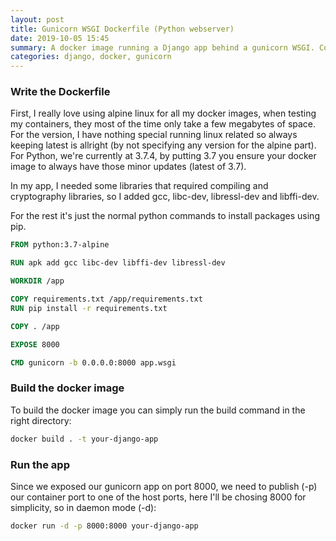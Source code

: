 ```yaml
---
layout: post
title: Gunicorn WSGI Dockerfile (Python webserver)
date: 2019-10-05 15:45
summary: A docker image running a Django app behind a gunicorn WSGI. Could also work with any other python webapp.
categories: django, docker, gunicorn
---
```


### Write the Dockerfile
First, I really love using alpine linux for all my docker images, when testing my containers,
they most of the time only take a few megabytes of space. For the version, I have nothing special running linux related so always
keeping latest is allright (by not specifying any version for the alpine part). For Python, we're currently at 3.7.4, by putting 3.7
you ensure your docker image to always have those minor updates (latest of 3.7).

In my app, I needed some libraries that required compiling and cryptography libraries, so I added gcc,
libc-dev, libressl-dev and libffi-dev.

For the rest it's just the normal python commands to install packages using pip.


```dockerfile
FROM python:3.7-alpine

RUN apk add gcc libc-dev libffi-dev libressl-dev

WORKDIR /app

COPY requirements.txt /app/requirements.txt
RUN pip install -r requirements.txt

COPY . /app

EXPOSE 8000

CMD gunicorn -b 0.0.0.0:8000 app.wsgi
```

### Build the docker image
To build the docker image you can simply run the build command in the right directory:
```bash
docker build . -t your-django-app
```

### Run the app
Since we exposed our gunicorn app on port 8000, we need to publish (-p) our container port to one of the host ports,
here I'll be chosing 8000 for simplicity, so in daemon mode (-d):
```bash
docker run -d -p 8000:8000 your-django-app
```
